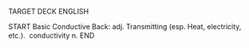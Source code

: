 TARGET DECK
ENGLISH

START
Basic
Conductive
Back: adj. Transmitting (esp. Heat, electricity, etc.).  conductivity n.
END
